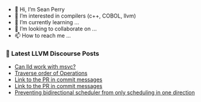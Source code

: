 - 👋 Hi, I’m Sean Perry
- 👀 I’m interested in compilers (c++, COBOL, llvm)
- 🌱 I’m currently learning ...
- 💞️ I’m looking to collaborate on ...
- 📫 How to reach me ...

<!---
s66perry/s66perry is a ✨ special ✨ repository because its `README.md` (this file) appears on your GitHub profile.
You can click the Preview link to take a look at your changes.
--->
### 📕 Latest LLVM Discourse Posts

<!-- DISCOURSE-LLVM:START -->
- [Can lld work with msvc?](https://discourse.llvm.org/t/can-lld-work-with-msvc/73317#post_1)
- [Traverse order of Operations](https://discourse.llvm.org/t/traverse-order-of-operations/73312#post_2)
- [Link to the PR in commit messages](https://discourse.llvm.org/t/link-to-the-pr-in-commit-messages/73310#post_3)
- [Link to the PR in commit messages](https://discourse.llvm.org/t/link-to-the-pr-in-commit-messages/73310#post_2)
- [Preventing bidirectional scheduler from only scheduling in one direction](https://discourse.llvm.org/t/preventing-bidirectional-scheduler-from-only-scheduling-in-one-direction/73314#post_1)
<!-- DISCOURSE-LLVM:END -->
